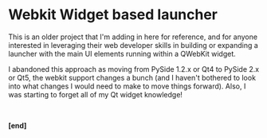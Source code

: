 # Webkit Widget based launcher

This is an older project that I'm adding in here for reference, and for anyone interested in leveraging their web developer skills in building or expanding a launcher with the main UI elements running within a QWebKit widget.

I abandoned this approach as moving from PySide 1.2.x or Qt4 to PySide 2.x or Qt5, the webkit support changes a bunch (and I haven't bothered to look into what changes I would need to make to move things forward). Also, I was starting to forget all of my Qt widget knowledge!

<br/>

**[end]**
